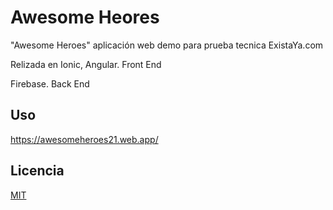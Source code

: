# Awesome Heores

"Awesome Heroes" aplicación web demo para prueba tecnica ExistaYa.com

Relizada en Ionic, Angular. Front End


Firebase. Back End

## Uso
https://awesomeheroes21.web.app/

## Licencia
[MIT](https://choosealicense.com/licenses/mit/)
